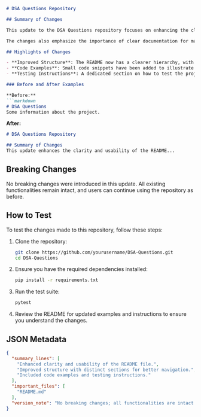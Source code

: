 ```markdown
# DSA Questions Repository

## Summary of Changes

This update to the DSA Questions repository focuses on enhancing the clarity and usability of the README file. The primary goal was to provide a more structured overview of the project, making it easier for new contributors and users to understand the purpose and functionality of the repository. Additionally, this update includes improved formatting and organization of the content, ensuring that essential information is easily accessible.

The changes also emphasize the importance of clear documentation for maintaining a healthy open-source project. By providing concise examples and a straightforward testing guide, we aim to facilitate a smoother onboarding experience for contributors and enhance overall project engagement.

## Highlights of Changes

- **Improved Structure**: The README now has a clearer hierarchy, with distinct sections for summary, highlights, examples, and testing instructions.
- **Code Examples**: Small code snippets have been added to illustrate key functionalities, aiding understanding through practical examples.
- **Testing Instructions**: A dedicated section on how to test the project has been included to guide users in validating their contributions or usage of the repository.

### Before and After Examples

**Before:**
```markdown
# DSA Questions
Some information about the project.
```

**After:**
```markdown
# DSA Questions Repository

## Summary of Changes
This update enhances the clarity and usability of the README...
```

## Breaking Changes

No breaking changes were introduced in this update. All existing functionalities remain intact, and users can continue using the repository as before.

## How to Test

To test the changes made to this repository, follow these steps:

1. Clone the repository:
   ```bash
   git clone https://github.com/yourusername/DSA-Questions.git
   cd DSA-Questions
   ```

2. Ensure you have the required dependencies installed:
   ```bash
   pip install -r requirements.txt
   ```

3. Run the test suite:
   ```bash
   pytest
   ```

4. Review the README for updated examples and instructions to ensure you understand the changes.

## JSON Metadata
```json
{
  "summary_lines": [
    "Enhanced clarity and usability of the README file.",
    "Improved structure with distinct sections for better navigation.",
    "Included code examples and testing instructions."
  ],
  "important_files": [
    "README.md"
  ],
  "version_note": "No breaking changes; all functionalities are intact."
}
```
```
